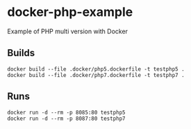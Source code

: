 # docker-php-example

Example of PHP multi version with Docker

## Builds
```
docker build --file .docker/php5.dockerfile -t testphp5 .
docker build --file .docker/php7.dockerfile -t testphp7 .
````

## Runs
```
docker run -d --rm -p 8085:80 testphp5
docker run -d --rm -p 8087:80 testphp7
```

